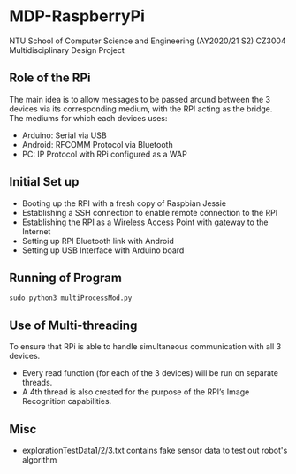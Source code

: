 # MDP-RaspberryPi

NTU School of Computer Science and Engineering (AY2020/21 S2)
CZ3004 Multidisciplinary Design Project

## Role of the RPi
The main idea is to allow messages to be passed around between the 3 devices via its corresponding medium, with the RPI acting as the bridge. The mediums for which each devices uses:
- Arduino: Serial via USB
- Android: RFCOMM Protocol via Bluetooth
- PC: IP Protocol with RPi configured as a WAP

## Initial Set up 
- Booting up the RPI with a fresh copy of Raspbian Jessie
- Establishing a SSH connection to enable remote connection to the RPI
- Establishing the RPI as a Wireless Access Point with gateway to the Internet
- Setting up RPI Bluetooth link with Android
- Setting up USB Interface with Arduino board

## Running of Program
```sudo python3 multiProcessMod.py```

## Use of Multi-threading
To ensure that RPi is able to handle simultaneous communication with all 3 devices.
- Every read function (for each of the 3 devices) will be run on separate threads.
- A 4th thread is also created for the purpose of the RPI’s Image Recognition capabilities.

## Misc
- explorationTestData1/2/3.txt contains fake sensor data to test out robot's algorithm
